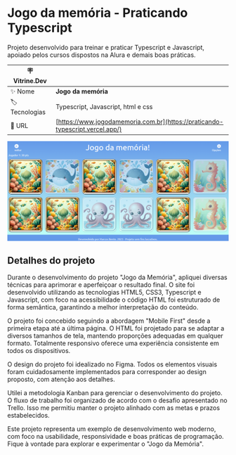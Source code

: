 # Jogo da memória - Praticando Typescript
Projeto desenvolvido para treinar e praticar Typescript e Javascript, apoiado pelos cursos dispostos na Alura e demais boas práticas.

| :placard: Vitrine.Dev |     |
| -------------  | --- |
| :sparkles: Nome        | **Jogo da memória**
| :label: Tecnologias | Typescript, Javascript, html e css
| :rocket: URL         | [https://www.jogodamemoria.com.br](https://praticando-typescript.vercel.app/)

<!-- Inserir imagem com a #vitrinedev ao final do link -->
![](banner.PNG#vitrinedev)

## Detalhes do projeto

Durante o desenvolvimento do projeto "Jogo da Memória", apliquei diversas técnicas para aprimorar e aperfeiçoar o resultado final. O site foi desenvolvido utilizando as tecnologias HTML5, CSS3, Typescript e Javascript, com foco na acessibilidade o código HTML foi estruturado de forma semântica, garantindo a melhor interpretação do conteúdo.

O projeto foi concebido seguindo a abordagem "Mobile First" desde a primeira etapa até a última página. O HTML foi projetado para se adaptar a diversos tamanhos de tela, mantendo proporções adequadas em qualquer formato. Totalmente responsivo oferece uma experiência consistente em todos os dispositivos.

O design do projeto foi idealizado no Figma. Todos os elementos visuais foram cuidadosamente implementados para corresponder ao design proposto, com atenção aos detalhes.

Utilei a metodologia Kanban para gerenciar o desenvolvimento do projeto. O fluxo de trabalho foi organizado de acordo com o desafio apresentado no Trello. Isso me permitiu manter o projeto alinhado com as metas e prazos estabelecidos.

Este projeto representa um exemplo de desenvolvimento web moderno, com foco na usabilidade, responsividade e boas práticas de programação. Fique à vontade para explorar e experimentar o "Jogo da Memória".